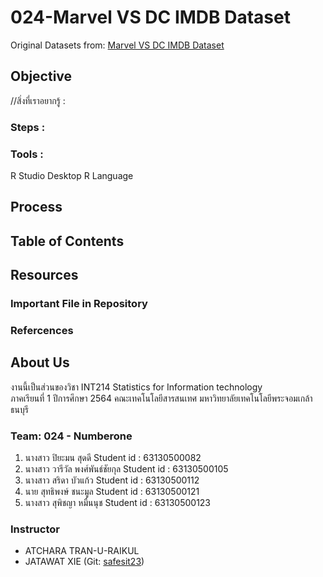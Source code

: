 # 024-Marvel VS DC IMDB Dataset
Original Datasets from: [Marvel VS DC IMDB Dataset](https://www.kaggle.com/hetulmehta/marvel-vs-dc-imdb-dataset?fbclid=IwAR3WLj6EXxA3n5rmIOtylgNSzu0qfwTjTtNSFVH4fOPqP2XB_j2wXWBseTQ)

## Objective
//สิ่งที่เราอยากรู้ : 

### Steps :


### Tools :
R Studio Desktop
R Language
## Process


## Table of Contents


## Resources
### Important File in Repository

### Refercences

## About Us
งานนี้เป็นส่วนของวิชา INT214 Statistics for Information technology <br/> ภาคเรียนที่ 1 ปีการศึกษา 2564 คณะเทคโนโลยีสารสนเทศ มหาวิทยาลัยเทคโนโลยีพระจอมเกล้าธนบุรี
### Team: 024 - Numberone
1. นางสาว ปิยะมน สุดดี        Student id : 63130500082         
2. นางสาว วารีวัล พงศ์พันธ์ชัยกุล Student id : 63130500105
3. นางสาว สริดา บัวแก้ว        Student id : 63130500112
4. นาย สุทธิพงษ์ ชนะมูล       Student id : 63130500121
5. นางสาว สุพิชญา หมื่นนุช     Student id : 63130500123


### Instructor
- ATCHARA TRAN-U-RAIKUL
- JATAWAT XIE (Git: [safesit23](https://github.com/safesit23))



